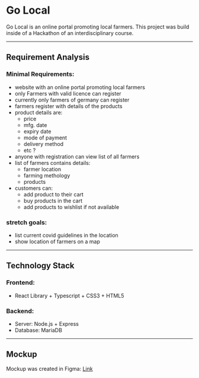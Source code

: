 # Go Local

Go Local is an online portal promoting local farmers.
This project was build inside of a Hackathon of an interdisciplinary course.

___

## Requirement Analysis

### Minimal Requirements:
- website with an online portal promoting local farmers
- only Farmers with valid licence can register
- currently only farmers of germany can register
- farmers register with details of the products
- product details are:
    - price
    - mfg. date
    - expiry date
    - mode of payment
    - delivery method
    - etc ?
- anyone with registration can view list of all farmers
- list of farmers contains details:
    - farmer location
    - farming methology
    - products
- customers can:
    - add product to their cart
    - buy products in the cart
    - add products to wishlist if not available

### stretch goals:
- list current covid guidelines in the location
- show location of farmers on a map

___

## Technology Stack

### Frontend:
- React Library + Typescript + CSS3 + HTML5

### Backend:
- Server: Node.js + Express
- Database: MariaDB

___

## Mockup
Mockup was created in Figma: [Link](https://www.figma.com/file/UlcgEQ1vDUpW9JGQQKlTBM/GoLocal-Mockups?node-id=0%3A1)
